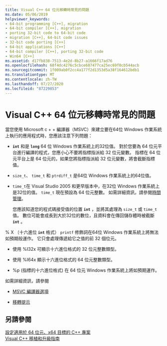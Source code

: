 ```yaml
---
title: Visual C++ 64 位元移轉時常見的問題
ms.date: 05/06/2019
helpviewer_keywords:
- 64-bit programming [C++], migration
- 64-bit compiler [C++], migration
- porting 32-bit code to 64-bit code
- migration [C++], 64-bit code issues
- 32-bit code porting [C++]
- 64-bit applications [C++]
- 64-bit compiler [C++], porting 32-bit code
- Win64 [C++]
ms.assetid: d17fb838-7513-4e2d-8b27-a1666f17ad76
ms.openlocfilehash: 68f4dc4276c5cbce687477ca25ec69f0cb544acb
ms.sourcegitcommit: 1f009ab0f2cc4a177f2d1353d5a38f164612bdb1
ms.translationtype: MT
ms.contentlocale: zh-TW
ms.lasthandoff: 07/27/2020
ms.locfileid: "87229853"
---
```

# <a name="common-visual-c-64-bit-migration-issues"></a>Visual C++ 64 位元移轉時常見的問題

當您使用 Microsoft c + + 編譯器（MSVC）來建立要在64位 Windows 作業系統上執行的應用程式時，您應該注意下列問題：

- **`int`** 和是 **`long`** 64 位 Windows 作業系統上的32位值。 對於您要為 64 位元平台進行編譯的程式，您應小心不要將指標指派給 32 位元變數。 指標在 64 位元平台上是 64 位元的，如果您將指標指派給 32 位元變數，將會截斷指標值。

- `size_t`、 `time_t` 和 `ptrdiff_t` 是64位 Windows 作業系統上的64位值。

- `time_t`在 Visual Studio 2005 和更早版本中，在32位 Windows 作業系統上是32位的值。 `time_t` 現在預設為 64 位元整數。 如需詳細資訊，請參閱[時間管理](../c-runtime-library/time-management.md)。

   您應該知道您的程式碼接受值的位置 **`int`** ，並將其處理為 `size_t` 或 `time_t` 值。 數位可能會成長到大於32位的數位，且資料會在傳回儲存體時被截斷 **`int`** 。

% X （十六進位 **`int`** 格式） `printf` 修飾詞在64位 Windows 作業系統上將無法如預期般運作。 它只會處理傳遞給它之值的前 32 個位元。

- 使用 %I32x 可顯示十六進位格式的 32 位元整數類型。

- 使用 %I64x 顯示十六進位格式的 64 位元整數類型。

- %p (指標的十六進位格式) 在 64 位元 Windows 作業系統上將如預期運作。

如需詳細資訊，請參閱

- [MSVC 編譯器選項](reference/compiler-options.md)

- [移轉提示](/windows/win32/WinProg64/migration-tips)

## <a name="see-also"></a>另請參閱

[設定適用於 64 位元、x64 目標的 C++ 專案](configuring-programs-for-64-bit-visual-cpp.md)<br/>
[Visual C++ 移植和升級指南](../porting/visual-cpp-porting-and-upgrading-guide.md)
